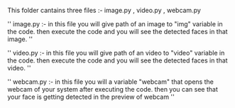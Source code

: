 This folder cantains three files :- image.py , video.py , webcam.py

''
  image.py :- in this file you will give path of an image to "img" variable in the code.
  then execute the code and you will see the detected faces in that image.
''

''
  video.py :- in this file you will give path of an video to "video" variable in the code.
  then execute the code and you will see the detected faces in that video.
''

''
  webcam.py :- in this file you will a variable "webcam" that opens the webcam of your system after executing the code.
  then you can see that your face is getting detected in the preview of webcam
''
